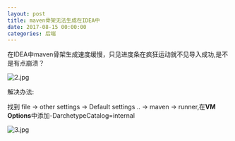 ```yaml
---
layout: post
title: maven骨架无法生成在IDEA中
date: 2017-08-15 00:00:00
categories: 后端
---
```


在IDEA中maven骨架生成速度缓慢，只见进度条在疯狂运动就不见导入成功,是不是有点崩溃？

![2.jpg](https://ws1.sinaimg.cn/large/0066vfZIgy1fiq6fu3nbwj30af02lmx1.jpg)

解决办法:

找到 file -> other settings -> Default settings .. -> maven -> runner,在**VM Options**中添加-DarchetypeCatalog=internal

![3.jpg](https://ws1.sinaimg.cn/large/0066vfZIgy1fiq6hb4stbj31170nj3yz.jpg)
